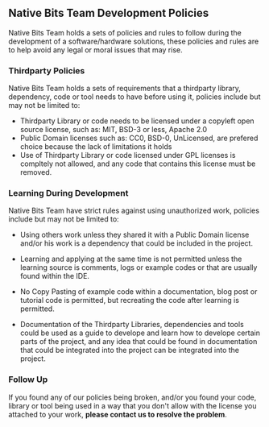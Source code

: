 ## Native Bits Team Development Policies

Native Bits Team holds a sets of policies and rules to follow during the development of a software/hardware solutions, these policies and rules are to help avoid any legal or moral issues that may rise.

### Thirdparty Policies

Native Bits Team holds a sets of requirements that a thirdparty library, dependency, code or tool needs to have before using it, policies include but may not be limited to:

* Thirdparty Library or code needs to be licensed under a copyleft open source license, such as: MIT, BSD-3 or less, Apache 2.0
* Public Domain licenses such as: CC0, BSD-0, UnLicensed, are prefered choice because the lack of limitations it holds
* Use of Thirdparty Library or code licensed under GPL licenses is compltely not allowed, and any code that contains this license must be removed.

### Learning During Development
Native Bits Team have strict rules against using unauthorized work, policies include but may not be limited to:

* Using others work unless they shared it with a Public Domain license and/or his work is a dependency that could be included in the project.

* Learning and applying at the same time is not permitted unless the learning source is comments, logs or example codes or that are usually found within the IDE.

* No Copy Pasting of example code within a documentation, blog post or tutorial code is permitted, but recreating the code after learning is permitted.

* Documentation of the Thirdparty Libraries, dependencies and tools could be used as a guide to develope and learn how to develope certain parts of the project, and any idea that could be found in documentation that could be integrated into the project can be integrated into the project.

### Follow Up

If you found any of our policies being broken, and/or you found your code, library or tool being used in a way that you don't allow with the license you attached to your work, **please contact us to resolve the problem**.